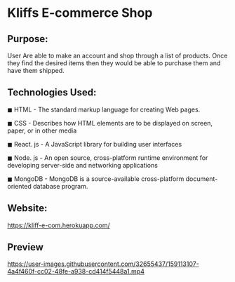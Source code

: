 # Kliffs E-commerce Shop


## Purpose: 

User Are able to make an account and shop through a list of products. Once they find the desired items then they would be able to purchase them and have them shipped.

## Technologies Used:

◼ HTML - The standard markup language for creating Web pages.

◼ CSS - Describes how HTML elements are to be displayed on screen, paper, or in other media
 
◼ React. js - A JavaScript library for building user interfaces

◼ Node. js - An open source, cross-platform runtime environment for developing server-side and networking applications

◼ MongoDB - MongoDB is a source-available cross-platform document-oriented database program.


## Website: 

https://kliff-e-com.herokuapp.com/

## Preview


https://user-images.githubusercontent.com/32655437/159113107-4a4f460f-cc02-48fe-a938-cd414f5448a1.mp4

